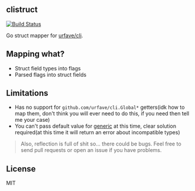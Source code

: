clistruct
-------

[![Build Status](https://travis-ci.org/corpix/clistruct.svg?branch=master)](https://travis-ci.org/corpix/clistruct)

Go struct mapper for [urfave/cli](https://github.com/urfave/cli).

## Mapping what?

- Struct field types into flags
- Parsed flags into struct fields

## Limitations

- Has no support for `github.com/urfave/cli.Global*` getters(idk how to map them, don't think you will ever need to do this, if you need then tell me your case)
- You can't pass default value for [generic](https://github.com/urfave/cli/blob/6a87e37dffb000993f7c2831579e271d8fb298aa/flag.go#L99) at this time, clear solution required(at this time it will return an error about incompatible types)

> Also, reflection is full of shit so... there could be bugs.
> Feel free to send pull requests or open an issue if you have problems.

## License

MIT
